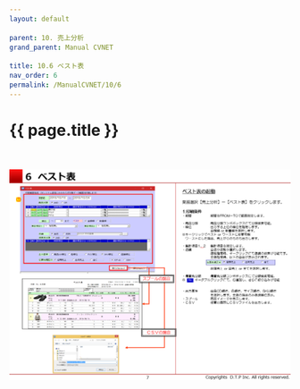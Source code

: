 ```yaml
---
layout: default

parent: 10. 売上分析
grand_parent: Manual CVNET

title: 10.6 ベスト表
nav_order: 6
permalink: /ManualCVNET/10/6
---
```


# {{ page.title }} <br/><br/>

<a href="/img/UriageBunseki/UB8.PNG" target="_blank">
<img src="/img/UriageBunseki/UB8.PNG" alt="login image"></a>

